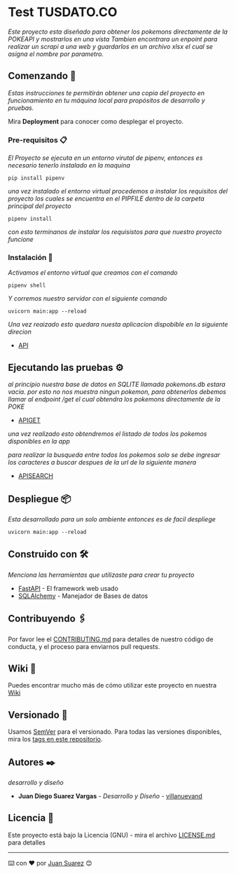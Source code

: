 # Test TUSDATO.CO

_Este proyecto esta diseñado para obtener los pokemons directamente de la POKEAPI y mostrarlos en una vista Tambien encontrara un enpoint para realizar un scrapi a una web y guardarlos en un archivo xlsx el cual se asigna el nombre por parametro._

## Comenzando 🚀

_Estas instrucciones te permitirán obtener una copia del proyecto en funcionamiento en tu máquina local para propósitos de desarrollo y pruebas._

Mira **Deployment** para conocer como desplegar el proyecto.


### Pre-requisitos 📋

_El Proyecto se ejecuta en un entorno virutal de pipenv, entonces es necesario tenerlo instalado en la maquina_

```
pip install pipenv
```

_una vez instalado el entorno virtual procedemos a instalar los requisitos del proyecto los cuales se encuentra en el PIPFILE dentro de la carpeta principal del proyecto_

```
pipenv install
```

_con esto terminanos de instalar los requisistos para que nuestro proyecto funcione_


### Instalación 🔧

_Activamos el entorno virtual que creamos con el comando_


```
pipenv shell
```

_Y corremos nuestro servidor con el siguiente comando_

```
uvicorn main:app --reload
```

_Una vez reaizado esto quedara nuesta aplicacion dispobible en la siguiente direcion_

* [API](http://localhost:8000/pokemon/)

## Ejecutando las pruebas ⚙️

_al principio nuestra base de datos en SQLITE llamada pokemons.db estara vacia. por esto no nos muestra ningun pokemon, para obtenerlos debemos llamar al endpoint /get el cual obtendra los pokemons directamente de la POKE_

* [APIGET](http://localhost:8000/pokemon/get)

_una vez realizado esto obtendremos el listado de todos los pokemos disponibles en la app_

_para realizar la busqueda entre todos los pokemos solo se debe ingresar los caracteres a buscar despues de la url de la siguiente manera_

* [APISEARCH](http://localhost:8000/pokemon/pi)


## Despliegue 📦

_Esta desarrollado para un solo ambiente entonces es de facil despliege_


```
uvicorn main:app --reload
```
## Construido con 🛠️

_Menciona las herramientas que utilizaste para crear tu proyecto_

* [FastAPI](https://https://fastapi.tiangolo.com/) - El framework web usado
* [SQLAlchemy](https://https://www.sqlalchemy.org/) - Manejador de Bases de datos


## Contribuyendo 🖇️

Por favor lee el [CONTRIBUTING.md](https://gist.github.com/juansuva/xxxxxx) para detalles de nuestro código de conducta, y el proceso para enviarnos pull requests.

## Wiki 📖

Puedes encontrar mucho más de cómo utilizar este proyecto en nuestra [Wiki](https://github.com/juansuv/testAPI/wiki)

## Versionado 📌

Usamos [SemVer](http://semver.org/) para el versionado. Para todas las versiones disponibles, mira los [tags en este repositorio](https://github.com/juansuv/testAPI/tags).

## Autores ✒️

_desarrollo y diseño_

* **Juan Diego Suarez Vargas** - *Desarrollo y Diseño* - [villanuevand](https://github.com/juansuv/)

## Licencia 📄

Este proyecto está bajo la Licencia (GNU) - mira el archivo [LICENSE.md](LICENSE.md) para detalles





---
⌨️ con ❤️ por [Juan Suarez](https://www.linkedin.com/in/juan-diego-suarez-vargas-34a88a183/) 😊